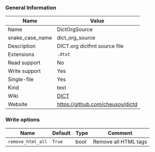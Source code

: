 
### General Information ###
Name | Value
---- | -------
Name | DictOrgSource
snake_case_name | dict_org_source
Description | DICT.org dictfmt source file
Extensions | `.dtxt`
Read support | No
Write support | Yes
Single-file | Yes
Kind | text
Wiki | [DICT](https://en.wikipedia.org/wiki/DICT)
Website | https://github.com/cheusov/dictd



### Write options ###
Name | Default | Type | Comment
---- | ------- | ---- | -------
`remove_html_all` | `True` | bool | Remove all HTML tags
